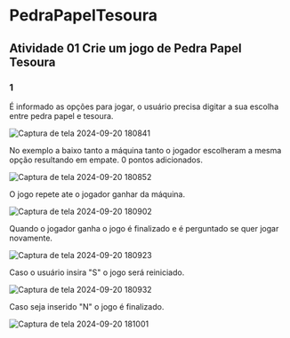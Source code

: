 # PedraPapelTesoura
## Atividade 01 Crie um jogo de Pedra Papel Tesoura

### 1

É informado as opções para jogar, o usuário precisa digitar a sua escolha entre pedra papel e tesoura.

![Captura de tela 2024-09-20 180841](https://github.com/user-attachments/assets/99b73e96-d864-4bbb-8219-f6e7a79646b2)

No exemplo a baixo tanto a máquina tanto o jogador escolheram a mesma opção resultando em empate. 0 pontos adicionados.

![Captura de tela 2024-09-20 180852](https://github.com/user-attachments/assets/3d341fda-aa29-48c2-9be2-3664e35f9f3c)

O jogo repete ate o jogador ganhar da máquina.

![Captura de tela 2024-09-20 180902](https://github.com/user-attachments/assets/29aac513-50a1-4271-ac71-76d09f7bb1cc)

Quando o jogador ganha o jogo é finalizado e é perguntado se quer jogar novamente.

![Captura de tela 2024-09-20 180923](https://github.com/user-attachments/assets/96f9b929-f1cf-4ceb-bfed-f67c24cb1f98)

Caso o usuário insira "S" o jogo será reiniciado.

![Captura de tela 2024-09-20 180932](https://github.com/user-attachments/assets/15e549e2-13a4-464e-9394-98af66c0c2aa)

Caso seja inserido "N" o jogo é finalizado.

![Captura de tela 2024-09-20 181001](https://github.com/user-attachments/assets/3f40f33f-7016-4cef-83ca-dcc3ffc14ec4)





